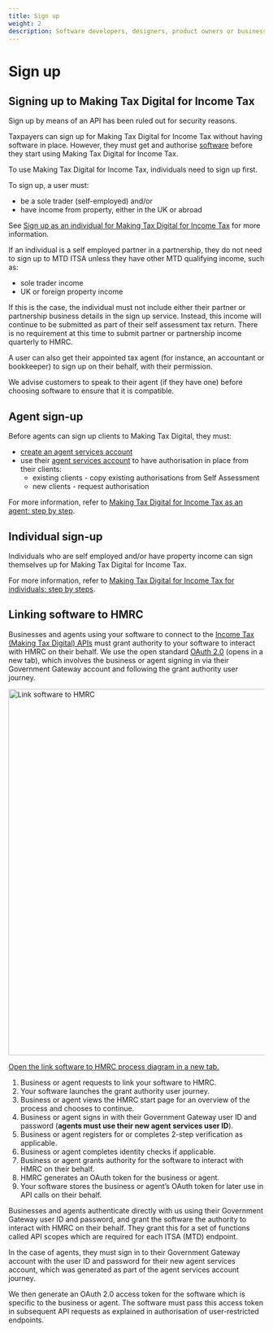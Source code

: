 ```yaml
---
title: Sign up
weight: 2
description: Software developers, designers, product owners or business analysts. Integrate your software with the Income Tax API for Making Tax Digital.
---
```


# Sign up

## Signing up to Making Tax Digital for Income Tax

Sign up by means of an API has been ruled out for security reasons.

Taxpayers can sign up for Making Tax Digital for Income Tax without having software in place. However, they must get and authorise [software](/guides/income-tax-mtd-end-to-end-service-guide/index.html#software-choices) before they start using Making Tax Digital for Income Tax.

To use Making Tax Digital for Income Tax, individuals need to sign up first.

To sign up, a user must:

- be a sole trader (self-employed) and/or
- have income from property, either in the UK or abroad

See [Sign up as an individual for Making Tax Digital for Income Tax](https://www.gov.uk/guidance/sign-up-your-business-for-making-tax-digital-for-income-tax) for more information.

If an individual is a self employed partner in a partnership, they do not need to sign up to MTD ITSA unless they have other MTD qualifying income, such as:

- sole trader income
- UK or foreign property income

If this is the case, the individual must not include either their partner or partnership business details in the sign up service. Instead, this income will continue to be submitted as part of their self assessment tax return.  There is no requirement at this time to submit partner or partnership income quarterly to HMRC.

A user can also get their appointed tax agent (for instance, an accountant or bookkeeper) to sign up on their behalf, with their permission.

We advise customers to speak to their agent (if they have one) before choosing software to ensure that it is compatible.

## Agent sign-up

Before agents can sign up clients to Making Tax Digital, they must:

- [create an agent services account](https://www.gov.uk/guidance/get-an-hmrc-agent-services-account)
- use their [agent services account](https://www.gov.uk/guidance/sign-in-to-your-agent-services-account) to have authorisation in place from their clients:
  - existing clients - copy existing authorisations from Self Assessment
  - new clients - request authorisation

For more information, refer to [Making Tax Digital for Income Tax as an agent: step by step](https://www.gov.uk/government/collections/making-tax-digital-for-income-tax-as-an-agent-step-by-step).

## Individual sign-up

Individuals who are self employed and/or have property income can sign themselves up for Making Tax Digital for Income Tax.

For more information, refer to [Making Tax Digital for Income Tax for individuals: step by steps](https://www.gov.uk/government/collections/making-tax-digital-for-income-tax-for-businesses-step-by-step).

## Linking software to HMRC

Businesses and agents using your software to connect to the [Income Tax (Making Tax Digital) APIs](/api-documentation/docs/api?filter=income-tax) must grant authority to your software to interact with HMRC on their behalf. We use the open standard [OAuth 2.0](https://oauth.net/2/) (opens in a new tab), which involves the business or agent signing in via their Government Gateway account and following the grant authority user journey.

<a href="figures/link-software-to-hmrc.svg" target="blank"><img src="figures/link-software-to-hmrc.svg" alt="Link software to HMRC" style="width:720px;" /></a>

[Open the link software to HMRC process diagram in a new tab.](/guides/vat-mtd-end-to-end-service-guide/documentation/figures/link-software-to-hmrc.svg)

1.	Business or agent requests to link your software to HMRC.
2.	Your software launches the grant authority user journey.
3.	Business or agent views the HMRC start page for an overview of the process and chooses to continue.
4.	Business or agent signs in with their Government Gateway user ID and password (**agents must use their new agent services user ID**).
5.	Business or agent registers for or completes 2-step verification as applicable.
6.	Business or agent completes identity checks if applicable.
7.	Business or agent grants authority for the software to interact with HMRC on their behalf.
8.	HMRC generates an OAuth token for the business or agent.
9.	Your software stores the business or agent’s OAuth token for later use in API calls on their behalf.

Businesses and agents authenticate directly with us using their Government Gateway user ID and password, and grant the software the authority to interact with HMRC on their behalf. They grant this for a set of functions called API scopes which are required for each ITSA (MTD) endpoint.

In the case of agents, they must sign in to their Government Gateway account with the user ID and password for their new agent services account, which was generated as part of the agent services account journey.

We then generate an OAuth 2.0 access token for the software which is specific to the business or agent. The software must pass this access token in subsequent API requests as explained in authorisation of user-restricted endpoints.
